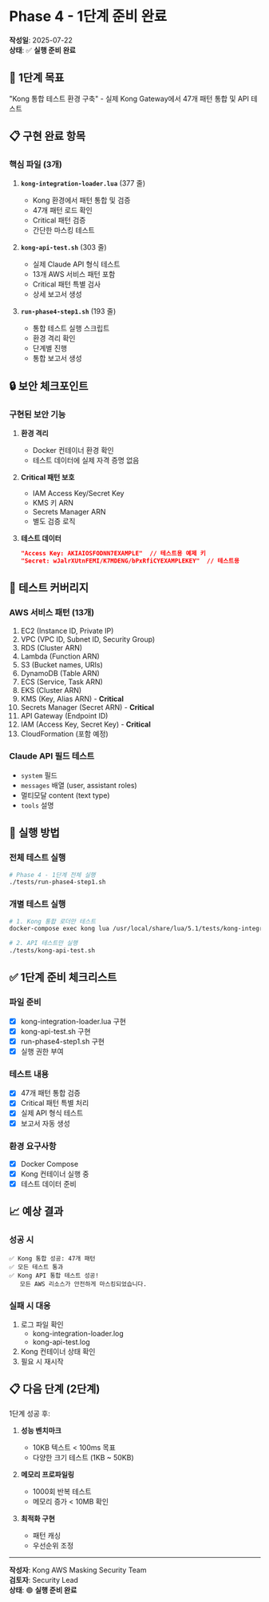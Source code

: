 # Phase 4 - 1단계 준비 완료

**작성일**: 2025-07-22  
**상태**: ✅ **실행 준비 완료**

## 🎯 1단계 목표
"Kong 통합 테스트 환경 구축" - 실제 Kong Gateway에서 47개 패턴 통합 및 API 테스트

## 📋 구현 완료 항목

### 핵심 파일 (3개)
1. **`kong-integration-loader.lua`** (377 줄)
   - Kong 환경에서 패턴 통합 및 검증
   - 47개 패턴 로드 확인
   - Critical 패턴 검증
   - 간단한 마스킹 테스트

2. **`kong-api-test.sh`** (303 줄)
   - 실제 Claude API 형식 테스트
   - 13개 AWS 서비스 패턴 포함
   - Critical 패턴 특별 검사
   - 상세 보고서 생성

3. **`run-phase4-step1.sh`** (193 줄)
   - 통합 테스트 실행 스크립트
   - 환경 격리 확인
   - 단계별 진행
   - 통합 보고서 생성

## 🔒 보안 체크포인트

### 구현된 보안 기능
1. **환경 격리**
   - Docker 컨테이너 환경 확인
   - 테스트 데이터에 실제 자격 증명 없음

2. **Critical 패턴 보호**
   - IAM Access Key/Secret Key
   - KMS 키 ARN
   - Secrets Manager ARN
   - 별도 검증 로직

3. **테스트 데이터**
   ```json
   "Access Key: AKIAIOSFODNN7EXAMPLE"  // 테스트용 예제 키
   "Secret: wJalrXUtnFEMI/K7MDENG/bPxRfiCYEXAMPLEKEY"  // 테스트용
   ```

## 🧪 테스트 커버리지

### AWS 서비스 패턴 (13개)
1. EC2 (Instance ID, Private IP)
2. VPC (VPC ID, Subnet ID, Security Group)
3. RDS (Cluster ARN)
4. Lambda (Function ARN)
5. S3 (Bucket names, URIs)
6. DynamoDB (Table ARN)
7. ECS (Service, Task ARN)
8. EKS (Cluster ARN)
9. KMS (Key, Alias ARN) - **Critical**
10. Secrets Manager (Secret ARN) - **Critical**
11. API Gateway (Endpoint ID)
12. IAM (Access Key, Secret Key) - **Critical**
13. CloudFormation (포함 예정)

### Claude API 필드 테스트
- `system` 필드
- `messages` 배열 (user, assistant roles)
- 멀티모달 content (text type)
- `tools` 설명

## 🚀 실행 방법

### 전체 테스트 실행
```bash
# Phase 4 - 1단계 전체 실행
./tests/run-phase4-step1.sh
```

### 개별 테스트 실행
```bash
# 1. Kong 통합 로더만 테스트
docker-compose exec kong lua /usr/local/share/lua/5.1/tests/kong-integration-loader.lua

# 2. API 테스트만 실행
./tests/kong-api-test.sh
```

## ✅ 1단계 준비 체크리스트

### 파일 준비
- [x] kong-integration-loader.lua 구현
- [x] kong-api-test.sh 구현
- [x] run-phase4-step1.sh 구현
- [x] 실행 권한 부여

### 테스트 내용
- [x] 47개 패턴 통합 검증
- [x] Critical 패턴 특별 처리
- [x] 실제 API 형식 테스트
- [x] 보고서 자동 생성

### 환경 요구사항
- [x] Docker Compose
- [x] Kong 컨테이너 실행 중
- [x] 테스트 데이터 준비

## 📈 예상 결과

### 성공 시
```
✅ Kong 통합 성공: 47개 패턴
✅ 모든 테스트 통과
✅ Kong API 통합 테스트 성공!
   모든 AWS 리소스가 안전하게 마스킹되었습니다.
```

### 실패 시 대응
1. 로그 파일 확인
   - kong-integration-loader.log
   - kong-api-test.log
2. Kong 컨테이너 상태 확인
3. 필요 시 재시작

## 📋 다음 단계 (2단계)

1단계 성공 후:
1. **성능 벤치마크**
   - 10KB 텍스트 < 100ms 목표
   - 다양한 크기 테스트 (1KB ~ 50KB)

2. **메모리 프로파일링**
   - 1000회 반복 테스트
   - 메모리 증가 < 10MB 확인

3. **최적화 구현**
   - 패턴 캐싱
   - 우선순위 조정

---

**작성자**: Kong AWS Masking Security Team  
**검토자**: Security Lead  
**상태**: 🟢 **실행 준비 완료**